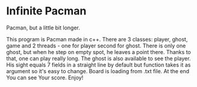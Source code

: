 # Infinite Pacman
Pacman, but a little bit longer.

This program is Pacman made in c++.
There are 3 classes: player, ghost, game and 2 threads - one for player
second for ghost.
There is only one ghost, but when he step on empty spot, he leaves a point there.
Thanks to that, one can play really long.
The ghost is also available to see the player.
His sight equals 7 fields in a straight line by default but function takes it as argument so it's easy to change.
Board is loading from .txt file.
At the end You can see Your score. 
Enjoy!
